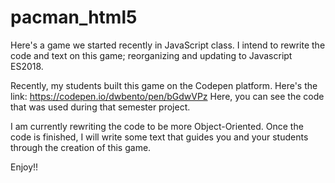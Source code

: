 # pacman_html5

Here's a game we started recently in JavaScript class. I intend to rewrite the code and text on this game; reorganizing and updating to Javascript ES2018. 

Recently, my students built this game on the Codepen platform. Here's the link: https://codepen.io/dwbento/pen/bGdwVPz  Here, you can see the code that was used during that semester project.

I am currently rewriting the code to be more Object-Oriented. Once the code is finished, I will write some text that guides you and your students through the creation of this game.

Enjoy!!
